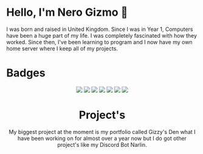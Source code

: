 <h1>Hello, I'm Nero Gizmo 👋</h1>
<p>I was born and raised in United Kingdom.
Since I was in Year 1, Computers have been a huge part of my life.
I was completely fascinated with how they worked.
Since then, I've been learning to program and I now have my own home server where I keep all of my projects.</p>
<h1>Badges</h1>
<p align="center"><img src="https://img.shields.io/badge/node.js%20-%2343853D.svg?&style=for-the-badge&logo=node.js&logoColor=white"/>
<img src="https://img.shields.io/badge/html5%20-%23E34F26.svg?&style=for-the-badge&logo=html5&logoColor=white"/>   
<img src="https://img.shields.io/badge/css3%20-%231572B6.svg?&style=for-the-badge&logo=css3&logoColor=white"/>
<img src="https://img.shields.io/badge/JavaScript-F7DF1E?style=for-the-badge&logo=javascript&logoColor=black"/>
<img src="https://img.shields.io/badge/Python-14354C?style=for-the-badge&logo=python&logoColor=white"/>
<img src="https://img.shields.io/badge/Visual_Studio_Code-0078D4?style=for-the-badge&logo=visual%20studio%20code&logoColor=white">
<img src="https://github-readme-stats.vercel.app/api/top-langs/?username=NeroGizmoUwU&theme=blue-green">
<h1 align="center">Project's</h1>
<p align="center">My biggest project at the moment is my portfolio called Gizzy's Den what I have been working on for almost over a year now but I do got other project's like my Discord Bot Narlin.</p>
